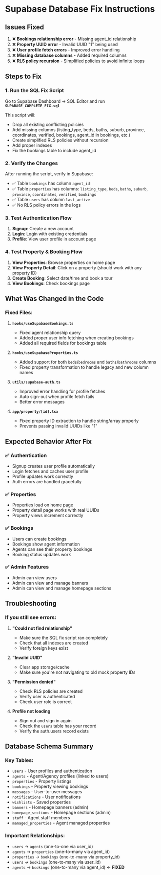 # Supabase Database Fix Instructions

## Issues Fixed
1. ❌ **Bookings relationship error** - Missing agent_id relationship
2. ❌ **Property UUID error** - Invalid UUID "1" being used
3. ❌ **User profile fetch errors** - Improved error handling
4. ❌ **Missing database columns** - Added required columns
5. ❌ **RLS policy recursion** - Simplified policies to avoid infinite loops

## Steps to Fix

### 1. Run the SQL Fix Script
Go to Supabase Dashboard → SQL Editor and run **`SUPABASE_COMPLETE_FIX.sql`**

This script will:
- Drop all existing conflicting policies
- Add missing columns (listing_type, beds, baths, suburb, province, coordinates, verified, bookings, agent_id in bookings, etc.)
- Create simplified RLS policies without recursion
- Add proper indexes
- Fix the bookings table to include agent_id

### 2. Verify the Changes
After running the script, verify in Supabase:
- ✅ Table `bookings` has column `agent_id`
- ✅ Table `properties` has columns: `listing_type`, `beds`, `baths`, `suburb`, `province`, `coordinates`, `verified`, `bookings`
- ✅ Table `users` has column `last_active`
- ✅ No RLS policy errors in the logs

### 3. Test Authentication Flow
1. **Signup**: Create a new account
2. **Login**: Login with existing credentials
3. **Profile**: View user profile in account page

### 4. Test Property & Booking Flow
1. **View Properties**: Browse properties on home page
2. **View Property Detail**: Click on a property (should work with any property ID)
3. **Create Booking**: Select date/time and book a tour
4. **View Bookings**: Check bookings page

## What Was Changed in the Code

### Fixed Files:
1. **`hooks/useSupabaseBookings.ts`**
   - Fixed agent relationship query
   - Added proper user info fetching when creating bookings
   - Added all required fields for bookings table

2. **`hooks/useSupabaseProperties.ts`**
   - Added support for both `beds`/`bedrooms` and `baths`/`bathrooms` columns
   - Fixed property transformation to handle legacy and new column names

3. **`utils/supabase-auth.ts`**
   - Improved error handling for profile fetches
   - Auto sign-out when profile fetch fails
   - Better error messages

4. **`app/property/[id].tsx`**
   - Fixed property ID extraction to handle string/array properly
   - Prevents passing invalid UUIDs like "1"

## Expected Behavior After Fix

### ✅ Authentication
- Signup creates user profile automatically
- Login fetches and caches user profile
- Profile updates work correctly
- Auth errors are handled gracefully

### ✅ Properties
- Properties load on home page
- Property detail page works with real UUIDs
- Property views increment correctly

### ✅ Bookings
- Users can create bookings
- Bookings show agent information
- Agents can see their property bookings
- Booking status updates work

### ✅ Admin Features
- Admin can view users
- Admin can view and manage banners
- Admin can view and manage homepage sections

## Troubleshooting

### If you still see errors:

1. **"Could not find relationship"**
   - Make sure the SQL fix script ran completely
   - Check that all indexes are created
   - Verify foreign keys exist

2. **"Invalid UUID"**
   - Clear app storage/cache
   - Make sure you're not navigating to old mock property IDs

3. **"Permission denied"**
   - Check RLS policies are created
   - Verify user is authenticated
   - Check user role is correct

4. **Profile not loading**
   - Sign out and sign in again
   - Check the `users` table has your record
   - Verify the auth.users record exists

## Database Schema Summary

### Key Tables:
- `users` - User profiles and authentication
- `agents` - Agent/Agency profiles (linked to users)
- `properties` - Property listings
- `bookings` - Property viewing bookings
- `messages` - User-to-user messages
- `notifications` - User notifications
- `wishlists` - Saved properties
- `banners` - Homepage banners (admin)
- `homepage_sections` - Homepage sections (admin)
- `staff` - Agent staff members
- `managed_properties` - Agent managed properties

### Important Relationships:
- `users` → `agents` (one-to-one via user_id)
- `agents` → `properties` (one-to-many via agent_id)
- `properties` → `bookings` (one-to-many via property_id)
- `users` → `bookings` (one-to-many via user_id)
- `agents` → `bookings` (one-to-many via agent_id) ← **FIXED**
